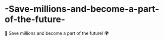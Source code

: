 # -Save-millions-and-become-a-part-of-the-future-
🚀 Save millions and become a part of the future! 🌍

